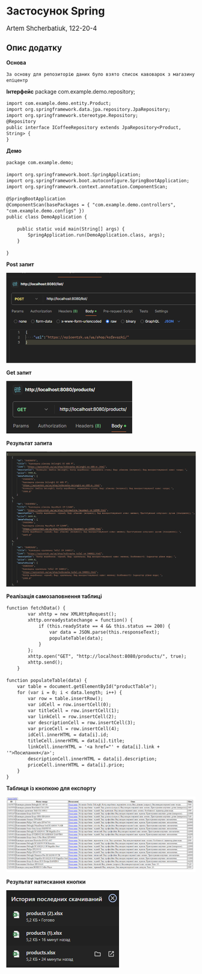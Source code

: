 # Застосунок Spring

<big>Artem Shcherbatiuk, 122-20-4</big>

## Опис додатку

**Основа** 

    За основу для репозиторію даних було взято список кавоварок з магазину епіцентр

**Інтерфейс** 
    package com.example.demo.repository;

    import com.example.demo.entity.Product;
    import org.springframework.data.jpa.repository.JpaRepository;
    import org.springframework.stereotype.Repository;
    @Repository
    public interface ICoffeeRepository extends JpaRepository<Product, String> {
    }

**Демо**

    package com.example.demo;

    import org.springframework.boot.SpringApplication;
    import org.springframework.boot.autoconfigure.SpringBootApplication;
    import org.springframework.context.annotation.ComponentScan;

    @SpringBootApplication
    @ComponentScan(basePackages = { "com.example.demo.controllers", "com.example.demo.configs" })
    public class DemoApplication {

        public static void main(String[] args) {
            SpringApplication.run(DemoApplication.class, args);
        }

    }


**Post запит**

![Post method](Screen\POST_POSTMAN.png)

**Get запит**

![Get method](Screen\GET.png)

**Результат запита**

![Get method](Screen\RESULT.png)



**Реалізація самозаповнення таблиці**

    function fetchData() {
            var xhttp = new XMLHttpRequest();
            xhttp.onreadystatechange = function() {
                if (this.readyState == 4 && this.status == 200) {
                    var data = JSON.parse(this.responseText);
                    populateTable(data);
                }
            };
            xhttp.open("GET", "http://localhost:8080/products/", true);
            xhttp.send();
        }

    function populateTable(data) {
        var table = document.getElementById("productTable");
        for (var i = 0; i < data.length; i++) {
            var row = table.insertRow();
            var idCell = row.insertCell(0);
            var titleCell = row.insertCell(1);
            var linkCell = row.insertCell(2);
            var descriptionCell = row.insertCell(3);
            var priceCell = row.insertCell(4);
            idCell.innerHTML = data[i].id;
            titleCell.innerHTML = data[i].title;
            linkCell.innerHTML = '<a href="' + data[i].link + '">Посилання</a>';
            descriptionCell.innerHTML = data[i].description;
            priceCell.innerHTML = data[i].price;
        }
    }

**Таблиця із кнопкою для експорту**

![Table](Screen\TABLE.png)


**Результат натискання кнопки**

![Table](Screen\EXPORT.png)

